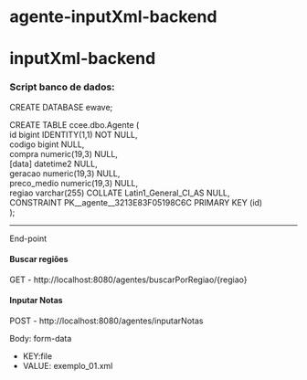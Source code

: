 # agente-inputXml-backend

# inputXml-backend

### Script banco de dados:

CREATE DATABASE ewave;


CREATE TABLE ccee.dbo.Agente ( <br>
	id bigint IDENTITY(1,1) NOT NULL, <br>
  codigo bigint NULL, <br>
	compra numeric(19,3) NULL, <br>
  [data] datetime2 NULL, <br>
  geracao numeric(19,3) NULL, <br>
  preco_medio numeric(19,3) NULL, <br>
  regiao varchar(255) COLLATE Latin1_General_CI_AS NULL, <br>
	CONSTRAINT PK__agente__3213E83F05198C6C PRIMARY KEY (id) <br>
);


------------
End-point
#### Buscar regiões
GET - http://localhost:8080/agentes/buscarPorRegiao/{regiao}

#### Inputar Notas
POST - http://localhost:8080/agentes/inputarNotas

Body: form-data
  - KEY:file 
  - VALUE: exemplo_01.xml
